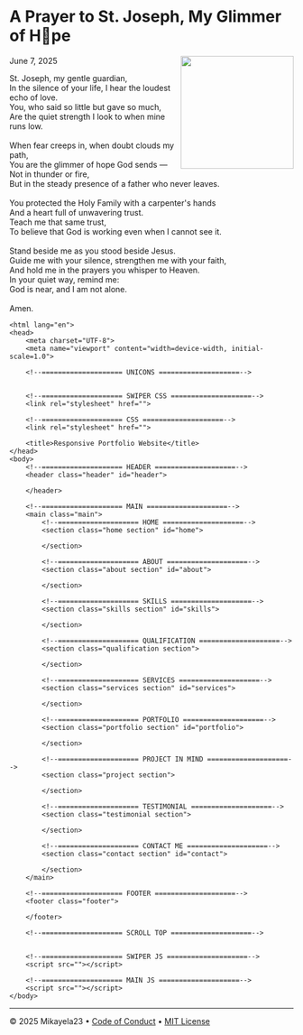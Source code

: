 # A Prayer to St. Joseph, My Glimmer of H💚pe

<img src="(https://www.google.com/url?sa=i&url=https%3A%2F%2Fwww.pngegg.com%2Fen%2Fsearch%3Fq%3Dgiuseppe&psig=AOvVaw08fi05wEhiQ1cewpYAAs9t&ust=1749355917709000&source=images&cd=vfe&opi=89978449&ved=0CBcQjhxqFwoTCLiT2P-43o0DFQAAAAAdAAAAABAE)" align="right" height="200px" />

June 7, 2025

St. Joseph, my gentle guardian, <br>
In the silence of your life, I hear the loudest echo of love.<br>
You, who said so little but gave so much,<br>
Are the quiet strength I look to when mine runs low.<br>
<br>
When fear creeps in, when doubt clouds my path,<br>
You are the glimmer of hope God sends —<br>
Not in thunder or fire,<br>
But in the steady presence of a father who never leaves.<br>
<br>
You protected the Holy Family with a carpenter's hands<br>
And a heart full of unwavering trust.<br>
Teach me that same trust,<br>
To believe that God is working even when I cannot see it.<br>
<br>
Stand beside me as you stood beside Jesus.<br>
Guide me with your silence, strengthen me with your faith,<br>
And hold me in the prayers you whisper to Heaven.<br>
In your quiet way, remind me:<br>
God is near, and I am not alone.<br>
<br>
Amen. 

<!DOCTYPE html>
    <html lang="en">
    <head>
        <meta charset="UTF-8">
        <meta name="viewport" content="width=device-width, initial-scale=1.0">

        <!--==================== UNICONS ====================-->
        
        
        <!--==================== SWIPER CSS ====================-->
        <link rel="stylesheet" href="">
        
        <!--==================== CSS ====================-->
        <link rel="stylesheet" href="">

        <title>Responsive Portfolio Website</title>
    </head>
    <body>
        <!--==================== HEADER ====================-->
        <header class="header" id="header">
            
        </header>

        <!--==================== MAIN ====================-->
        <main class="main">
            <!--==================== HOME ====================-->
            <section class="home section" id="home">
                
            </section>

            <!--==================== ABOUT ====================-->
            <section class="about section" id="about">
                
            </section>

            <!--==================== SKILLS ====================-->
            <section class="skills section" id="skills">

            </section>

            <!--==================== QUALIFICATION ====================-->
            <section class="qualification section">

            </section>

            <!--==================== SERVICES ====================-->
            <section class="services section" id="services">
                
            </section>

            <!--==================== PORTFOLIO ====================-->
            <section class="portfolio section" id="portfolio">
                
            </section>

            <!--==================== PROJECT IN MIND ====================-->
            <section class="project section">

            </section>

            <!--==================== TESTIMONIAL ====================-->
            <section class="testimonial section">
                
            </section>

            <!--==================== CONTACT ME ====================-->
            <section class="contact section" id="contact">

            </section>
        </main>

        <!--==================== FOOTER ====================-->
        <footer class="footer">
         
        </footer>
        
        <!--==================== SCROLL TOP ====================-->
        

        <!--==================== SWIPER JS ====================-->
        <script src=""></script>

        <!--==================== MAIN JS ====================-->
        <script src=""></script>
    </body>
</html>

---

&copy; 2025 Mikayela23 &bull; [Code of Conduct](https://www.contributor-covenant.org/version/2/1/code_of_conduct/code_of_conduct.md) &bull; [MIT License](https://gh.io/mit)
